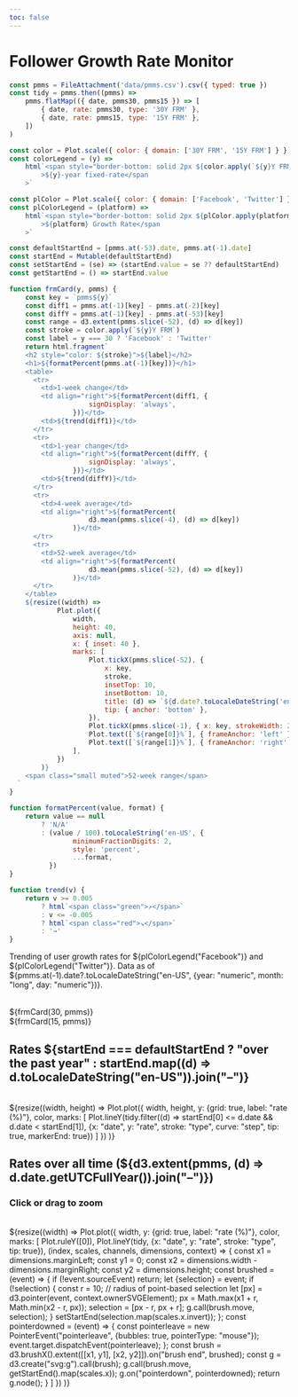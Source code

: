 ```yaml
---
toc: false
---
```


# Follower Growth Rate Monitor

```js
const pmms = FileAttachment('data/pmms.csv').csv({ typed: true })
const tidy = pmms.then((pmms) =>
	pmms.flatMap(({ date, pmms30, pmms15 }) => [
		{ date, rate: pmms30, type: '30Y FRM' },
		{ date, rate: pmms15, type: '15Y FRM' },
	])
)
```

```js
const color = Plot.scale({ color: { domain: ['30Y FRM', '15Y FRM'] } })
const colorLegend = (y) =>
	html`<span style="border-bottom: solid 2px ${color.apply(`${y}Y FRM`)};"
		>${y}-year fixed-rate</span
	>`

const plColor = Plot.scale({ color: { domain: ['Facebook', 'Twitter'] } })
const plColorLegend = (platform) =>
	html`<span style="border-bottom: solid 2px ${plColor.apply(platform)};"
		>${platform} Growth Rate</span
	>`
```

```js
const defaultStartEnd = [pmms.at(-53).date, pmms.at(-1).date]
const startEnd = Mutable(defaultStartEnd)
const setStartEnd = (se) => (startEnd.value = se ?? defaultStartEnd)
const getStartEnd = () => startEnd.value
```

```js
function frmCard(y, pmms) {
	const key = `pmms${y}`
	const diff1 = pmms.at(-1)[key] - pmms.at(-2)[key]
	const diffY = pmms.at(-1)[key] - pmms.at(-53)[key]
	const range = d3.extent(pmms.slice(-52), (d) => d[key])
	const stroke = color.apply(`${y}Y FRM`)
	const label = y === 30 ? 'Facebook' : 'Twitter'
	return html.fragment`
    <h2 style="color: ${stroke}">${label}</h2>
    <h1>${formatPercent(pmms.at(-1)[key])}</h1>
    <table>
      <tr>
        <td>1-week change</td>
        <td align="right">${formatPercent(diff1, {
					signDisplay: 'always',
				})}</td>
        <td>${trend(diff1)}</td>
      </tr>
      <tr>
        <td>1-year change</td>
        <td align="right">${formatPercent(diffY, {
					signDisplay: 'always',
				})}</td>
        <td>${trend(diffY)}</td>
      </tr>
      <tr>
        <td>4-week average</td>
        <td align="right">${formatPercent(
					d3.mean(pmms.slice(-4), (d) => d[key])
				)}</td>
      </tr>
      <tr>
        <td>52-week average</td>
        <td align="right">${formatPercent(
					d3.mean(pmms.slice(-52), (d) => d[key])
				)}</td>
      </tr>
    </table>
    ${resize((width) =>
			Plot.plot({
				width,
				height: 40,
				axis: null,
				x: { inset: 40 },
				marks: [
					Plot.tickX(pmms.slice(-52), {
						x: key,
						stroke,
						insetTop: 10,
						insetBottom: 10,
						title: (d) => `${d.date?.toLocaleDateString('en-us')}: ${d[key]}%`,
						tip: { anchor: 'bottom' },
					}),
					Plot.tickX(pmms.slice(-1), { x: key, strokeWidth: 2 }),
					Plot.text([`${range[0]}%`], { frameAnchor: 'left' }),
					Plot.text([`${range[1]}%`], { frameAnchor: 'right' }),
				],
			})
		)}
    <span class="small muted">52-week range</span>
  `
}

function formatPercent(value, format) {
	return value == null
		? 'N/A'
		: (value / 100).toLocaleString('en-US', {
				minimumFractionDigits: 2,
				style: 'percent',
				...format,
		  })
}

function trend(v) {
	return v >= 0.005
		? html`<span class="green">↗︎</span>`
		: v <= -0.005
		? html`<span class="red">↘︎</span>`
		: '→'
}
```

Trending of user growth rates for ${plColorLegend("Facebook")} and ${plColorLegend("Twitter")}. Data as of ${pmms.at(-1).date?.toLocaleDateString("en-US", {year: "numeric", month: "long", day: "numeric"})}.

<style type="text/css">

@container (min-width: 560px) {
  .grid-cols-2-3 {
    grid-template-columns: 1fr 1fr;
  }
  .grid-cols-2-3 .grid-colspan-2 {
    grid-column: span 2;
  }
}

@container (min-width: 840px) {
  .grid-cols-2-3 {
    grid-template-columns: 1fr 2fr;
    grid-auto-flow: column;
  }
}

</style>

<div class="grid grid-cols-2-3" style="margin-top: 2rem;">
  <div class="card">${frmCard(30, pmms)}</div>
  <div class="card">${frmCard(15, pmms)}</div>
  <div class="card grid-colspan-2 grid-rowspan-2" style="display: flex; flex-direction: column;">
    <h2>Rates ${startEnd === defaultStartEnd ? "over the past year" : startEnd.map((d) => d.toLocaleDateString("en-US")).join("–")}</h2><br>
    <span style="flex-grow: 1;">${resize((width, height) =>
      Plot.plot({
        width,
        height,
        y: {grid: true, label: "rate (%)"},
        color,
        marks: [
          Plot.lineY(tidy.filter((d) => startEnd[0] <= d.date && d.date < startEnd[1]), {x: "date", y: "rate", stroke: "type", curve: "step", tip: true, markerEnd: true})
        ]
      })
    )}</span>
  </div>
</div>

<div class="grid">
  <div class="card">
    <h2>Rates over all time (${d3.extent(pmms, (d) => d.date.getUTCFullYear()).join("–")})</h2>
    <h3>Click or drag to zoom</h3><br>
    ${resize((width) =>
      Plot.plot({
        width,
        y: {grid: true, label: "rate (%)"},
        color,
        marks: [
          Plot.ruleY([0]),
          Plot.lineY(tidy, {x: "date", y: "rate", stroke: "type", tip: true}),
          (index, scales, channels, dimensions, context) => {
            const x1 = dimensions.marginLeft;
            const y1 = 0;
            const x2 = dimensions.width - dimensions.marginRight;
            const y2 = dimensions.height;
            const brushed = (event) => {
              if (!event.sourceEvent) return;
              let {selection} = event;
              if (!selection) {
                const r = 10; // radius of point-based selection
                let [px] = d3.pointer(event, context.ownerSVGElement);
                px = Math.max(x1 + r, Math.min(x2 - r, px));
                selection = [px - r, px + r];
                g.call(brush.move, selection);
              }
              setStartEnd(selection.map(scales.x.invert));
            };
            const pointerdowned = (event) => {
              const pointerleave = new PointerEvent("pointerleave", {bubbles: true, pointerType: "mouse"});
              event.target.dispatchEvent(pointerleave);
            };
            const brush = d3.brushX().extent([[x1, y1], [x2, y2]]).on("brush end", brushed);
            const g = d3.create("svg:g").call(brush);
            g.call(brush.move, getStartEnd().map(scales.x));
            g.on("pointerdown", pointerdowned);
            return g.node();
          }
        ]
      })
    )}
  </div>
</div>
